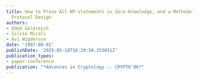```yaml
---
title: How to Prove All NP-statements in Zero-Knowledge, and a Methodology of Cryptographic
  Protocol Design
authors:
- Oded Goldreich
- Silvio Micali
- Avi Wigderson
date: '1987-08-01'
publishDate: '2025-05-18T16:29:50.253031Z'
publication_types:
- paper-conference
publication: "*Advances in Cryptology -- CRYPTO'86*"
---
```

